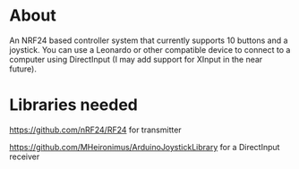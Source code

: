# About
An NRF24 based controller system that currently supports 10 buttons and a joystick. You can use a Leonardo or other compatible device to connect to a computer using DirectInput (I may add support for XInput in the near future).
# Libraries needed
https://github.com/nRF24/RF24 for transmitter

https://github.com/MHeironimus/ArduinoJoystickLibrary for a DirectInput receiver
